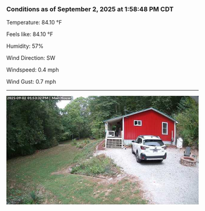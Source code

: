### Conditions as of September 2, 2025 at 1:58:48 PM CDT 

Temperature: 84.10 &deg;F

Feels like: 84.10 &deg;F

Humidity: 57%

Wind Direction: SW

Windspeed: 0.4 mph

Wind Gust: 0.7 mph

---

<img src="./images/latest.jpeg"/>

